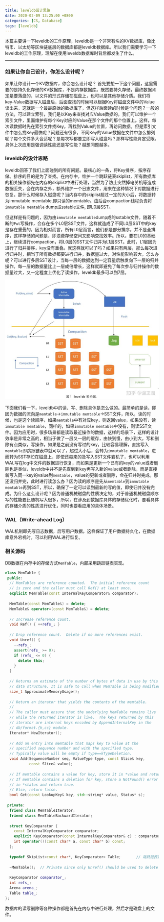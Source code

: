 ```yaml
---
title: leveldb设计思路
date: 2020-02-09 13:25:00 +0800
categories: [CS, Database]
tags: [leveldb]
---
```



本篇主要讲一下leveldb的工作原理，leveldb是一个非常有名的KV数据库，像比特币、以太坊等区块链底层的数据库都是leveldb数据库。所以我们需要学习一下leveldb的工作原理，理解在使用leveldb数据库时背后都发生了什么。

---
### 如果让你自己设计，你怎么设计呢？

如果让你设计一个KV数据库，你会怎么设计呢？ 首先要想一下这个问题，这里需要的是持久化存储的KV数据库，不是内存数据库。既然要持久存储，最终数据肯定是要落盘的，以文件的形式存储在磁盘上，也可以是其他存储介质。我们将key-Value数据写入磁盘后，后面查找的时候可以根据Key将磁盘文件中的Value读出来，这就是一个最最原始的数据库了，但这样后面读的时候是个问题？一般的方法，可以建立索引，我们是以Key来查找对应Value数据的，我们可以维护一个索引文件，里面维护有每个Key对应的Value在那个文件的那个位置上。这样，每次读数据时先在索引文件找Key，再找到Value的位置，再访问数据。但是索引文件中怎么找Key最快呢？问题还有很多，不同Key的Value数据在文件中怎么排列呢？每个文件多大合适呢？是每次写都要立即写入磁盘吗？那样写性能肯定受限。具体上次应用是强调读性能还是写性能？越想问题越多。


### leveldb的设计思路
leveldb回答了我们上面碰到的所有问题。最核心的一条，将Key排序，按序存储。排序的目的是为了查找。在内存中，维护一个跳跃链表skiplist，所有数据库的相关操作都先在内存的skiplist中进行处理，当然为了防止突然掉电关机等造成数据丢失，会在内存之外，额外维护一个日志文件，用来在这种情况下对数据进行恢复。那什么时候存入磁盘呢？当内存中的skiplist超过一定的大小后，将数据转为immutable memtable,即只读的memtable。由后台compaction线程负责将`immutable memtable` dump成sstable文件, 即L0层SST。

但这样是有问题的，因为由`immutable memtable`dump成的sstable文件，随着不断的`Put`写操作，会存在多个L0层SST文件，这样就造成了不同L0层SST中的key是存在重叠的，因为相对而言，所有L0层而言，他们都是部分排序，并不是全排序，这样存储的问题是，即浪费存储空间又影响查找效率。所以，要在L0的基础上，继续进行compaction，将L0层的SST文件归并为L1层SST。此时，L1层因为进行了归并排序，key没有重叠。就这样就可以了吗？如果只有两层，那么每次进行归并时，相当于所有数据都要进行归并，数据量过大，对性能影响较大，怎么办呢？可以进行多层SST设计，当每一层的数据达到一定容量后触发向下一层的归并操作，每一层的数据量比上一层成倍增长，这样就即避免了每次参与归并操作的数据量过大，又一定程度上优化了读操作，leveldb最多可以到7层。



![image](/assets/img/cs/leveldb.jpg)

下面我们看一下，leveldb中的读、写、删除具体是怎么做的。最简单的是读，即因为数据的流向是`memtable`->`immutable memtable`->SST文件，所以，读的时候，也是这个读顺序，如果`memtable`中有对应key，则返回value，如果没有，读`immutable memtable`，同样的，如果`immutable memtable`中没有，则读SST文件。因为应用时，很多场景都是读取最近操作的数据，这样的场景下，这样的设计效率是非常之高的，相当于做了一层又一层的缓存，由快到慢，由小到大。写和删除有点类似，写操作，如果是之前没有写过的key，比较容易理解，直接写入`memtable`即跳跃链表中就可以了，超过大小后，会转为`immutable memtable`，进而转为SST存贮在磁盘上，即使还每来的及写入SST文件宕机了，也可以利用WAL写在log中文件的数据进行恢复，而如果是更新一个已有的key的value或者删除也是类似，leveldb中并不是先查到到key再写入新的value或者删除，而是直接新写入同一key的value到`memtable`，value的更新或者删除，会在归并时完成。那还没归并完，此时进行读怎么办？因为读的顺序是先从`memtable`到`immutable memtable`再到SST，所以，确保了一定可以读到最新的写的值，即使归并没有完成。为什么这么设计呢？因为普通机械磁盘的性质决定的，对于普通机械磁盘顺序写的性能要比随机写大很多，所以，在涉及到数据库具体的存储优化时，要看具体的存储介质的性质进行优化，同时也要看应用的具体场景。

### WAL（Write-ahead Log）
WAL机制即先写日志数据，后写用户数据，这样保证了用户数据持久化，在数据库意外宕机时，可以利用WAL进行恢复。








### 相关源码



DB数据在内存中的存储方式`MemTable`，内部采用跳跃链表实现。
```c++
class MemTable {
 public:
  // MemTables are reference counted.  The initial reference count
  // is zero and the caller must call Ref() at least once.
  explicit MemTable(const InternalKeyComparator& comparator);

  MemTable(const MemTable&) = delete;
  MemTable& operator=(const MemTable&) = delete;

  // Increase reference count.
  void Ref() { ++refs_; }

  // Drop reference count.  Delete if no more references exist.
  void Unref() {
    --refs_;
    assert(refs_ >= 0);
    if (refs_ <= 0) {
      delete this;
    }
  }

  // Returns an estimate of the number of bytes of data in use by this
  // data structure. It is safe to call when MemTable is being modified.
  size_t ApproximateMemoryUsage();

  // Return an iterator that yields the contents of the memtable.
  //
  // The caller must ensure that the underlying MemTable remains live
  // while the returned iterator is live.  The keys returned by this
  // iterator are internal keys encoded by AppendInternalKey in the
  // db/format.{h,cc} module.
  Iterator* NewIterator();

  // Add an entry into memtable that maps key to value at the
  // specified sequence number and with the specified type.
  // Typically value will be empty if type==kTypeDeletion.
  void Add(SequenceNumber seq, ValueType type, const Slice& key,
           const Slice& value);

  // If memtable contains a value for key, store it in *value and return true.
  // If memtable contains a deletion for key, store a NotFound() error
  // in *status and return true.
  // Else, return false.
  bool Get(const LookupKey& key, std::string* value, Status* s);

 private:
  friend class MemTableIterator;
  friend class MemTableBackwardIterator;

  struct KeyComparator {
    const InternalKeyComparator comparator;
    explicit KeyComparator(const InternalKeyComparator& c) : comparator(c) {}
    int operator()(const char* a, const char* b) const;
  };

  typedef SkipList<const char*, KeyComparator> Table;       // 跳跃链表实现

  ~MemTable();  // Private since only Unref() should be used to delete it

  KeyComparator comparator_;
  int refs_;
  Arena arena_;
  Table table_;
};
```


数据库的读写删除等各种操作都是首先在内存中进行处理，然后才是磁盘上的文件。

